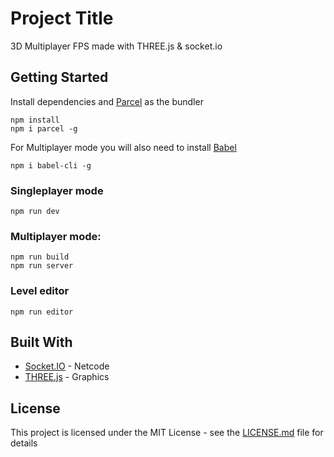 # Project Title

3D Multiplayer FPS made with THREE.js & socket.io

## Getting Started

Install dependencies and [Parcel](https://parceljs.org/) as the bundler
```
npm install
npm i parcel -g
```

For Multiplayer mode you will also need to install [Babel](https://babeljs.io/)
```
npm i babel-cli -g
```

### Singleplayer mode
```
npm run dev
```

### Multiplayer mode:
```
npm run build
npm run server
```

### Level editor
```
npm run editor
```


## Built With

* [Socket.IO](https://socket.io/) - Netcode
* [THREE.js](https://threejs.org/) - Graphics

## License

This project is licensed under the MIT License - see the [LICENSE.md](LICENSE.md) file for details
